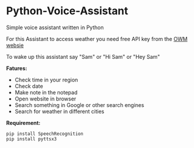 # Python-Voice-Assistant
Simple voice assistant written in Python

For this Assistant to access weather you need free API key from the [OWM websie](https://home.openweathermap.org/users/sign_up)

To wake up this assistant say "Sam" or "Hi Sam" or "Hey Sam"

**Fatures:**
- Check time in your region
- Check date
- Make note in the notepad
- Open website in browser 
- Search something in Google or other search engines
- Search for weather in different cities


**Requirement:**
```
pip install SpeechRecognition
pip install pyttsx3
```

